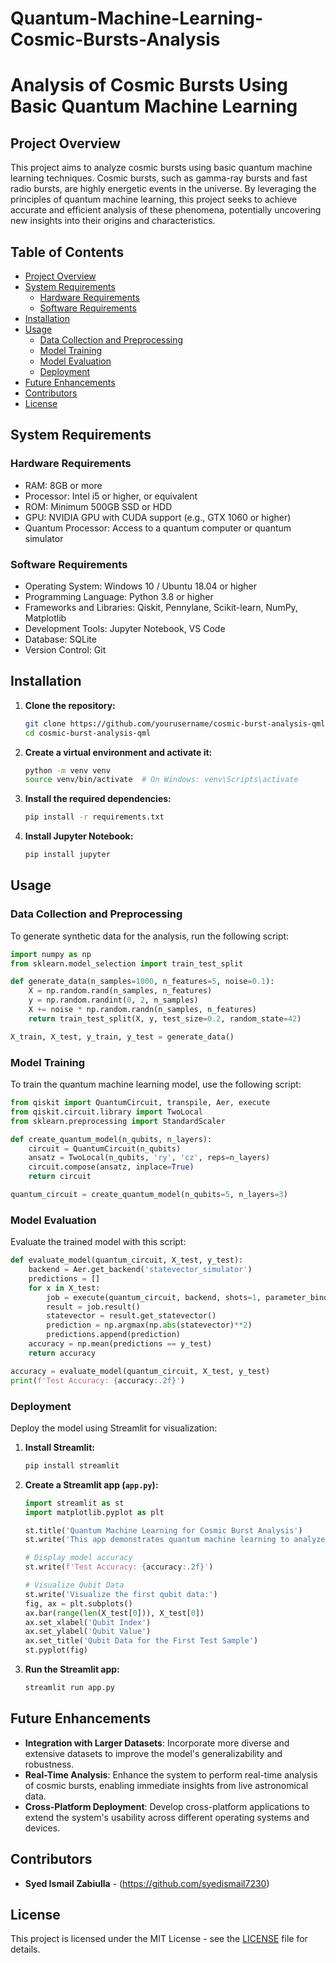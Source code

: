 # Quantum-Machine-Learning-Cosmic-Bursts-Analysis

# Analysis of Cosmic Bursts Using Basic Quantum Machine Learning

## Project Overview

This project aims to analyze cosmic bursts using basic quantum machine learning techniques. Cosmic bursts, such as gamma-ray bursts and fast radio bursts, are highly energetic events in the universe. By leveraging the principles of quantum machine learning, this project seeks to achieve accurate and efficient analysis of these phenomena, potentially uncovering new insights into their origins and characteristics.

## Table of Contents

- [Project Overview](#project-overview)
- [System Requirements](#system-requirements)
  - [Hardware Requirements](#hardware-requirements)
  - [Software Requirements](#software-requirements)
- [Installation](#installation)
- [Usage](#usage)
  - [Data Collection and Preprocessing](#data-collection-and-preprocessing)
  - [Model Training](#model-training)
  - [Model Evaluation](#model-evaluation)
  - [Deployment](#deployment)
- [Future Enhancements](#future-enhancements)
- [Contributors](#contributors)
- [License](#license)

## System Requirements

### Hardware Requirements

- RAM: 8GB or more
- Processor: Intel i5 or higher, or equivalent
- ROM: Minimum 500GB SSD or HDD
- GPU: NVIDIA GPU with CUDA support (e.g., GTX 1060 or higher)
- Quantum Processor: Access to a quantum computer or quantum simulator

### Software Requirements

- Operating System: Windows 10 / Ubuntu 18.04 or higher
- Programming Language: Python 3.8 or higher
- Frameworks and Libraries: Qiskit, Pennylane, Scikit-learn, NumPy, Matplotlib
- Development Tools: Jupyter Notebook, VS Code
- Database: SQLite
- Version Control: Git

## Installation

1. **Clone the repository:**

   ```sh
   git clone https://github.com/yourusername/cosmic-burst-analysis-qml.git
   cd cosmic-burst-analysis-qml
   ```

2. **Create a virtual environment and activate it:**

   ```sh
   python -m venv venv
   source venv/bin/activate  # On Windows: venv\Scripts\activate
   ```

3. **Install the required dependencies:**

   ```sh
   pip install -r requirements.txt
   ```

4. **Install Jupyter Notebook:**

   ```sh
   pip install jupyter
   ```

## Usage

### Data Collection and Preprocessing

To generate synthetic data for the analysis, run the following script:

```python
import numpy as np
from sklearn.model_selection import train_test_split

def generate_data(n_samples=1000, n_features=5, noise=0.1):
    X = np.random.rand(n_samples, n_features)
    y = np.random.randint(0, 2, n_samples)
    X += noise * np.random.randn(n_samples, n_features)
    return train_test_split(X, y, test_size=0.2, random_state=42)

X_train, X_test, y_train, y_test = generate_data()
```

### Model Training

To train the quantum machine learning model, use the following script:

```python
from qiskit import QuantumCircuit, transpile, Aer, execute
from qiskit.circuit.library import TwoLocal
from sklearn.preprocessing import StandardScaler

def create_quantum_model(n_qubits, n_layers):
    circuit = QuantumCircuit(n_qubits)
    ansatz = TwoLocal(n_qubits, 'ry', 'cz', reps=n_layers)
    circuit.compose(ansatz, inplace=True)
    return circuit

quantum_circuit = create_quantum_model(n_qubits=5, n_layers=3)
```

### Model Evaluation

Evaluate the trained model with this script:

```python
def evaluate_model(quantum_circuit, X_test, y_test):
    backend = Aer.get_backend('statevector_simulator')
    predictions = []
    for x in X_test:
        job = execute(quantum_circuit, backend, shots=1, parameter_binds=[x])
        result = job.result()
        statevector = result.get_statevector()
        prediction = np.argmax(np.abs(statevector)**2)
        predictions.append(prediction)
    accuracy = np.mean(predictions == y_test)
    return accuracy

accuracy = evaluate_model(quantum_circuit, X_test, y_test)
print(f'Test Accuracy: {accuracy:.2f}')
```

### Deployment

Deploy the model using Streamlit for visualization:

1. **Install Streamlit:**

   ```sh
   pip install streamlit
   ```

2. **Create a Streamlit app (`app.py`):**

   ```python
   import streamlit as st
   import matplotlib.pyplot as plt

   st.title('Quantum Machine Learning for Cosmic Burst Analysis')
   st.write('This app demonstrates quantum machine learning to analyze cosmic bursts using synthetic data.')

   # Display model accuracy
   st.write(f'Test Accuracy: {accuracy:.2f}')

   # Visualize Qubit Data
   st.write('Visualize the first qubit data:')
   fig, ax = plt.subplots()
   ax.bar(range(len(X_test[0])), X_test[0])
   ax.set_xlabel('Qubit Index')
   ax.set_ylabel('Qubit Value')
   ax.set_title('Qubit Data for the First Test Sample')
   st.pyplot(fig)
   ```

3. **Run the Streamlit app:**

   ```sh
   streamlit run app.py
   ```

## Future Enhancements

- **Integration with Larger Datasets**: Incorporate more diverse and extensive datasets to improve the model's generalizability and robustness.
- **Real-Time Analysis**: Enhance the system to perform real-time analysis of cosmic bursts, enabling immediate insights from live astronomical data.
- **Cross-Platform Deployment**: Develop cross-platform applications to extend the system's usability across different operating systems and devices.

## Contributors

- **Syed Ismail Zabiulla** - (https://github.com/syedismail7230)

## License

This project is licensed under the MIT License - see the [LICENSE](LICENSE) file for details.
